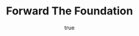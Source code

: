 ---
title: "Forward The Foundation"
bookCover: "/assets/book-covers/forward-the-foundation.jpg"
slug: "forward-the-foundation"
bookAuthor: "Isaac Asimov"
rating: 10
done: false
tags: []
summary: false
detailesNotes: false
amazonLink: ""
author:
  name: Rico Trebeljahr
  picture: "/assets/blog/profile.jpeg"
---